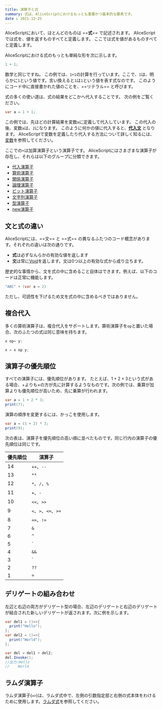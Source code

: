 ```yaml
---
title: 演算子と式
summary: 式は、AliceScriptにおけるもっとも重要かつ基本的な要素です。
date : 2021-12-25
---
```


AliceScriptにおいて、ほとんどのものは ==**式**== で記述されます。
AliceScriptでは式を、値を返すものすべてと定義します。
ここでは式を値があるものすべてと定義します。

AliceScriptにおける式のもっとも単純な形を次に示します。

```cs title="AliceScript"
1 + 1;
```

数学と同じですね。
この例では、`1+1`の計算を行っています。ここで、`1`は、明らかに`1`という値です。言い換えると`1`は`1`という値を表す式なのです。 このようにコード中に直接書かれた値のことを、==リテラル== と呼びます。

式の多くの使い道は、式の結果をどこかへ代入することです。
次の例をご覧ください。

```cs title="AliceScript"
var a = 1 + 1;
```

この例では、先ほどの計算結果を変数`a`に定義して代入しています。
この代入の後、変数`a`は、`2`になります。
このように何かの値に代入すると、**[代入文](../statement.md)** となります。
AliceScriptで変数を定義したり代入する方法について詳しく知るには、[変数](../variable.md)を参照してください。

ここでの`+`は加算演算子という演算子です。
AliceScriptにはさまざまな演算子が存在し、それらは以下のグループに分類できます。

- [代入演算子](./assignment-operator.md)
- [算術演算子](./arithmetic-operators.md)
- [関係演算子](./relational-operators.md)
- [論理演算子](./logical-operators.md)
- [ビット演算子](./bitwise-operators.md)
- [文字列演算子](./string-operators.md)
- [型演算子](./type-operators.md)
- [new演算子](./new-operator.md)

## 文と式の違い

AliceScriptには、==文== と ==式== の異なるふたつのコード概念があります。それぞれの違いは次の通りです。

- **式**は必ずなんらかの有効な値を返します
- **文**は常に[Void](../../api/void/index.md)を返します。文は0つ以上の有効な式から成り立ちます。

歴史的な事情から、文を式の中に含めること自体はできます。例えば、以下のコードは正常に機能します。

```cs title="AliceScript"
"ABC" + (var a = 2)
```

ただし、可読性を下げるため文を式の中に含めるべきではありません。

## 複合代入
多くの算術演算子は、複合代入をサポートします。算術演算子を`op`と置いた場合、次のふたつの式は同じ意味を持ちます。

```cs title="AliceScript"
x op= y;
```

```cs title="AliceScript"
x = x op y;
```

## 演算子の優先順位
すべての演算子には、優先順位があります。
たとえば、$1 + 2 \times 3$という式がある場合、$+$よりも$\times$の方が先に計算するようなものです。次の例では、乗算が加算よりも優先順位が高いため、先に乗算が行われます。

```cs title="AliceScript"
var a = 1 + 2 * 3;
print(7);
```

演算の順序を変更するには、かっこを使用します。

```cs title="AliceScript"
var a = (1 + 2) * 3;
print(9);
```

次の表は、演算子を優先順位の高い順に並べたものです。同じ行内の演算子の優先順位は同じです。

|優先順位|演算子|
|---|---|
|14|`++`、`--`|
|13|`**`|
|12|`*`、`/`、`%`|
|11|`+`、`-`|
|10|`<<`、`>>`|
|9|`<`、`>`、`<=`、`>=`|
|8|`==`、`!=`|
|7|`&`|
|6|`^`|
|5|`|`|
|4|`&&`|
|3|`||`|
|2|`??`|
|1|`=`|

## デリゲートの組み合わせ
左辺と右辺の両方がデリゲート型の場合、左辺のデリゲートと右辺のデリゲートが結合された新しいデリゲートが返されます。次に例を示します。

```cs title="AliceScript"
var del1 = ()=>{
  print("Hello");
};
var del2 = ()=>{
  print("World");
};

var del = del1 + del2;
del.Invoke();
//出力:Hello
//    World
```

## ラムダ演算子
ラムダ演算子(`=>`)は、ラムダ式中で、左側の引数指定部と右側の式本体をわけるために使用します。[ラムダ式](../../api/delegate/index.md)を参照してください。
